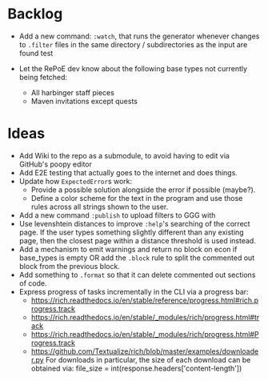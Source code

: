 # Backlog
* Add a new command: `:watch`, that runs the generator whenever changes to `.filter` files in the same directory / subdirectories as the input are found
    test

* Let the RePoE dev know about the following base types not currently being fetched:
    - All harbinger staff pieces
    - Maven invitations except quests

# Ideas
* Add Wiki to the repo as a submodule, to avoid having to edit via GitHub's poopy editor
* Add E2E testing that actually goes to the internet and does things.
* Update how `ExpectedError`s work:
    - Provide a possible solution alongside the error if possible (maybe?).
    - Define a color scheme for the text in the program and use those rules across all strings shown to the user.
* Add a new command `:publish` to upload filters to GGG with
* Use levenshtein distances to improve `:help`'s searching of the correct page.
    If the user types something slightly different than any existing page, then the closest page within a distance threshold is used instead.
* Add a mechanism to emit warnings and return no block on econ if base_types is empty OR add the `.block` rule to split the commented out block from the previous block.
* Add something to `.format` so that it can delete commented out sections of code.
* Express progress of tasks incrementally in the CLI via a progress bar:
    - https://rich.readthedocs.io/en/stable/reference/progress.html#rich.progress.track
    - https://rich.readthedocs.io/en/stable/_modules/rich/progress.html#track
    - https://rich.readthedocs.io/en/stable/_modules/rich/progress.html#Progress.track
    - https://github.com/Textualize/rich/blob/master/examples/downloader.py
    For downloads in particular, the size of each download can be obtained via:
        file_size = int(response.headers['content-length'])